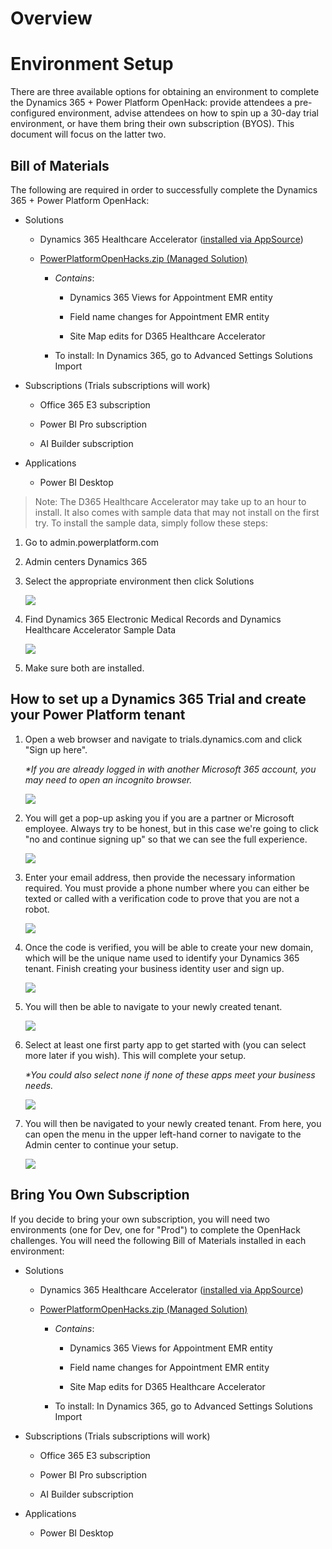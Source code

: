 # Overview

# Environment Setup

There are three available options for obtaining an environment to
complete the Dynamics 365 + Power Platform OpenHack: provide attendees a
pre-configured environment, advise attendees on how to spin up a 30-day
trial environment, or have them bring their own subscription (BYOS).
This document will focus on the latter two.

## Bill of Materials

The following are required in order to successfully complete the
Dynamics 365 + Power Platform OpenHack:

-   Solutions

    -   Dynamics 365 Healthcare Accelerator ([installed via AppSource](https://appsource.microsoft.com/en-us/product/dynamics-365/msemr.healthcarecommondatamodel?tab=Overview))

    -   [PowerPlatformOpenHacks.zip (Managed Solution)](deployment/PowerPlatformOpenHackThings.zip?raw=true)

        -   *Contains*:

            -   Dynamics 365 Views for Appointment EMR entity

            -   Field name changes for Appointment EMR entity

            -   Site Map edits for D365 Healthcare Accelerator

        -   To install: In Dynamics 365, go to Advanced Settings
            Solutions Import

-   Subscriptions (Trials subscriptions will work)

    -   Office 365 E3 subscription

    -   Power BI Pro subscription

    -   AI Builder subscription

-   Applications

    -   Power BI Desktop

> Note: The D365 Healthcare Accelerator may take up to an hour to install.
It also comes with sample data that may not install on the first try. To
install the sample data, simply follow these steps:

1.  Go to admin.powerplatform.com

2.  Admin centers Dynamics 365

3.  Select the appropriate environment then click Solutions

    ![](images/image1.png)

1.  Find Dynamics 365 Electronic Medical Records and Dynamics Healthcare
    Accelerator Sample Data

    ![](images/image2.png)

1.  Make sure both are installed.

## How to set up a Dynamics 365 Trial and create your Power Platform tenant

1.  Open a web browser and navigate to trials.dynamics.com and click
    "Sign up here".

    *\*If you are already logged in with another Microsoft 365 account, you
    may need to open an incognito browser.*

    ![](images/image3.png)

1.  You will get a pop-up asking you if you are a partner or Microsoft
    employee. Always try to be honest, but in this case we're going to
    click "no and continue signing up" so that we can see the full
    experience.

    ![](images/image4.png)

1.  Enter your email address, then provide the necessary information
    required. You must provide a phone number where you can either be
    texted or called with a verification code to prove that you are not
    a robot.

    ![](images/image5.png)

1.  Once the code is verified, you will be able to create your new
    domain, which will be the unique name used to identify your Dynamics
    365 tenant. Finish creating your business identity user and sign up.

    ![](images/image6.png)

1.  You will then be able to navigate to your newly created tenant.

    ![](images/image7.png)

1.  Select at least one first party app to get started with (you can
    select more later if you wish). This will complete your setup.

    *\*You could also select none if none of these apps meet your business needs.*

    ![](images/image8.png)

1.  You will then be navigated to your newly created tenant. From here,
    you can open the menu in the upper left-hand corner to navigate to
    the Admin center to continue your setup.

    ![](images/image9.png)


## Bring You Own Subscription 

If you decide to bring your own subscription, you will need two
environments (one for Dev, one for "Prod") to complete the OpenHack
challenges. You will need the following Bill of Materials installed in
each environment:

-   Solutions

    -   Dynamics 365 Healthcare Accelerator ([installed via AppSource](https://appsource.microsoft.com/en-us/product/dynamics-365/msemr.healthcarecommondatamodel?tab=Overview))

    -   [PowerPlatformOpenHacks.zip (Managed Solution)](deployment/PowerPlatformOpenHackThings.zip?raw=true)

        -   *Contains*:

            -   Dynamics 365 Views for Appointment EMR entity

            -   Field name changes for Appointment EMR entity

            -   Site Map edits for D365 Healthcare Accelerator

        -   To install: In Dynamics 365, go to Advanced Settings Solutions Import

-   Subscriptions (Trials subscriptions will work)

    -   Office 365 E3 subscription

    -   Power BI Pro subscription

    -   AI Builder subscription

-   Applications

    -   Power BI Desktop
